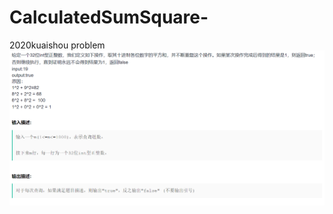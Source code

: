 # CalculatedSumSquare-
2020kuaishou problem
![image](https://github.com/ZhilunLiu/CalculatedSumSquare-/blob/master/1.PNG)

